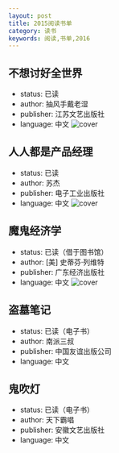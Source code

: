 ```yaml
---
layout: post
title: 2015阅读书单
category: 读书
keywords: 阅读,书单,2016
---
```


## 不想讨好全世界

- status: 已读
- author: 抽风手戴老湿
- publisher: 江苏文艺出版社
- language: 中文
![cover](http://img3.douban.com/lpic/s28015402.jpg)

## 人人都是产品经理

- status: 已读
- author: 苏杰
- publisher: 电子工业出版社
- language: 中文
![cover](http://img3.doubanio.com/lpic/s4241529.jpg)

## 魔鬼经济学

- status: 已读（借于图书馆）
- author: [美] 史蒂芬·列维特
- publisher: 广东经济出版社
- language: 中文
![cover](http://img3.doubanio.com/lpic/s3069346.jpg)

## 盗墓笔记

- status: 已读（电子书）
- author: 南派三叔
- publisher: 中国友谊出版公司
- language: 中文

## 鬼吹灯

- status: 已读（电子书）
- author: 天下霸唱
- publisher: 安徽文艺出版社
- language: 中文